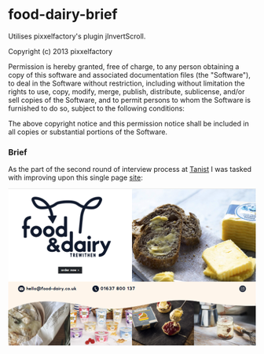 # food-dairy-brief

Utilises pixxelfactory's plugin jInvertScroll.



Copyright (c) 2013 pixxelfactory

Permission is hereby granted, free of charge, to any person obtaining a copy of this software and associated documentation files (the "Software"), to deal in the Software without restriction, including without limitation the rights to use, copy, modify, merge, publish, distribute, sublicense, and/or sell copies of the Software, and to permit persons to whom the Software is furnished to do so, subject to the following conditions:

The above copyright notice and this permission notice shall be included in all copies or substantial portions of the Software.


### Brief
As the part of the second round of interview process at [Tanist](www.tanist.co.uk) I was tasked with improving upon this single page [site](http://food-dairy.co.uk/):

![alt text](https://github.com/CrashPanda/food-dairy-brief/blob/main/assets/img/brief.png "Brief-single-page-site")

